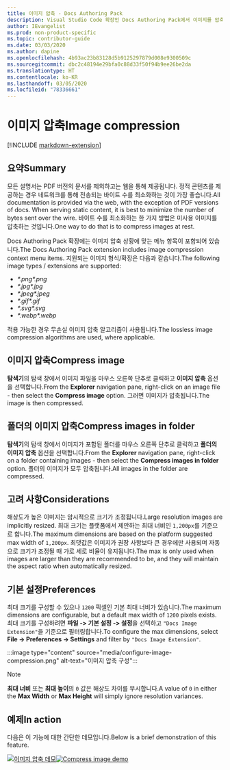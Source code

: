 ```yaml
---
title: 이미지 압축 - Docs Authoring Pack
description: Visual Studio Code 확장인 Docs Authoring Pack에서 이미지를 압축하는 방법을 알아봅니다.
author: IEvangelist
ms.prod: non-product-specific
ms.topic: contributor-guide
ms.date: 03/03/2020
ms.author: dapine
ms.openlocfilehash: 4b93ac23b83128d5b9125297879d008e9300509c
ms.sourcegitcommit: dbc2c48194e29bfa0c88d33f50f94b9ee26be2da
ms.translationtype: HT
ms.contentlocale: ko-KR
ms.lasthandoff: 03/05/2020
ms.locfileid: "78336661"
---
```

# <a name="image-compression"></a><span data-ttu-id="bbf74-103">이미지 압축</span><span class="sxs-lookup"><span data-stu-id="bbf74-103">Image compression</span></span>

[!INCLUDE [markdown-extension](includes/image-extension.md)]

## <a name="summary"></a><span data-ttu-id="bbf74-104">요약</span><span class="sxs-lookup"><span data-stu-id="bbf74-104">Summary</span></span>

<span data-ttu-id="bbf74-105">모든 설명서는 PDF 버전의 문서를 제외하고는 웹을 통해 제공됩니다. 정적 콘텐츠를 제공하는 경우 네트워크를 통해 전송되는 바이트 수를 최소화하는 것이 가장 좋습니다.</span><span class="sxs-lookup"><span data-stu-id="bbf74-105">All documentation is provided via the web, with the exception of PDF versions of docs. When serving static content, it is best to minimize the number of bytes sent over the wire.</span></span> <span data-ttu-id="bbf74-106">바이트 수를 최소화하는 한 가지 방법은 미사용 이미지를 압축하는 것입니다.</span><span class="sxs-lookup"><span data-stu-id="bbf74-106">One way to do that is to compress images at rest.</span></span>

<span data-ttu-id="bbf74-107">Docs Authoring Pack 확장에는 이미지 압축 상황에 맞는 메뉴 항목이 포함되어 있습니다.</span><span class="sxs-lookup"><span data-stu-id="bbf74-107">The Docs Authoring Pack extension includes image compression context menu items.</span></span> <span data-ttu-id="bbf74-108">지원되는 이미지 형식/확장은 다음과 같습니다.</span><span class="sxs-lookup"><span data-stu-id="bbf74-108">The following image types / extensions are supported:</span></span>

* <span data-ttu-id="bbf74-109">*\*.png*</span><span class="sxs-lookup"><span data-stu-id="bbf74-109">*\*.png*</span></span>
* <span data-ttu-id="bbf74-110">*\*.jpg*</span><span class="sxs-lookup"><span data-stu-id="bbf74-110">*\*.jpg*</span></span>
* <span data-ttu-id="bbf74-111">*\*.jpeg*</span><span class="sxs-lookup"><span data-stu-id="bbf74-111">*\*.jpeg*</span></span>
* <span data-ttu-id="bbf74-112">*\*.gif*</span><span class="sxs-lookup"><span data-stu-id="bbf74-112">*\*.gif*</span></span>
* <span data-ttu-id="bbf74-113">*\*.svg*</span><span class="sxs-lookup"><span data-stu-id="bbf74-113">*\*.svg*</span></span>
* <span data-ttu-id="bbf74-114">*\*.webp*</span><span class="sxs-lookup"><span data-stu-id="bbf74-114">*\*.webp*</span></span>

<span data-ttu-id="bbf74-115">적용 가능한 경우 무손실 이미지 압축 알고리즘이 사용됩니다.</span><span class="sxs-lookup"><span data-stu-id="bbf74-115">The lossless image compression algorithms are used, where applicable.</span></span>

## <a name="compress-image"></a><span data-ttu-id="bbf74-116">이미지 압축</span><span class="sxs-lookup"><span data-stu-id="bbf74-116">Compress image</span></span>

<span data-ttu-id="bbf74-117">**탐색기**의 탐색 창에서 이미지 파일을 마우스 오른쪽 단추로 클릭하고 **이미지 압축** 옵션을 선택합니다.</span><span class="sxs-lookup"><span data-stu-id="bbf74-117">From the **Explorer** navigation pane, right-click on an image file - then select the **Compress image** option.</span></span> <span data-ttu-id="bbf74-118">그러면 이미지가 압축됩니다.</span><span class="sxs-lookup"><span data-stu-id="bbf74-118">The image is then compressed.</span></span>

## <a name="compress-images-in-folder"></a><span data-ttu-id="bbf74-119">폴더의 이미지 압축</span><span class="sxs-lookup"><span data-stu-id="bbf74-119">Compress images in folder</span></span>

<span data-ttu-id="bbf74-120">**탐색기**의 탐색 창에서 이미지가 포함된 폴더를 마우스 오른쪽 단추로 클릭하고 **폴더의 이미지 압축** 옵션을 선택합니다.</span><span class="sxs-lookup"><span data-stu-id="bbf74-120">From the **Explorer** navigation pane, right-click on a folder containing images - then select the **Compress images in folder** option.</span></span> <span data-ttu-id="bbf74-121">폴더의 이미지가 모두 압축됩니다.</span><span class="sxs-lookup"><span data-stu-id="bbf74-121">All images in the folder are compressed.</span></span>

## <a name="considerations"></a><span data-ttu-id="bbf74-122">고려 사항</span><span class="sxs-lookup"><span data-stu-id="bbf74-122">Considerations</span></span>

<span data-ttu-id="bbf74-123">해상도가 높은 이미지는 암시적으로 크기가 조정됩니다.</span><span class="sxs-lookup"><span data-stu-id="bbf74-123">Large resolution images are implicitly resized.</span></span> <span data-ttu-id="bbf74-124">최대 크기는 플랫폼에서 제안하는 최대 너비인 `1,200px`를 기준으로 합니다.</span><span class="sxs-lookup"><span data-stu-id="bbf74-124">The maximum dimensions are based on the platform suggested max width of `1,200px`.</span></span> <span data-ttu-id="bbf74-125">최댓값은 이미지가 권장 사항보다 큰 경우에만 사용되며 자동으로 크기가 조정될 때 가로 세로 비율이 유지됩니다.</span><span class="sxs-lookup"><span data-stu-id="bbf74-125">The max is only used when images are larger than they are recommended to be, and they will maintain the aspect ratio when automatically resized.</span></span>

## <a name="preferences"></a><span data-ttu-id="bbf74-126">기본 설정</span><span class="sxs-lookup"><span data-stu-id="bbf74-126">Preferences</span></span>

<span data-ttu-id="bbf74-127">최대 크기를 구성할 수 있으나 `1200` 픽셀인 기본 최대 너비가 있습니다.</span><span class="sxs-lookup"><span data-stu-id="bbf74-127">The maximum dimensions are configurable, but a default max width of `1200` pixels exists.</span></span> <span data-ttu-id="bbf74-128">최대 크기를 구성하려면 **파일 -> 기본 설정 -> 설정**을 선택하고 `"Docs Image Extension"`을 기준으로 필터링합니다.</span><span class="sxs-lookup"><span data-stu-id="bbf74-128">To configure the max dimensions, select **File -> Preferences -> Settings** and filter by `"Docs Image Extension"`.</span></span>

:::image type="content" source="media/configure-image-compression.png" alt-text="이미지 압축 구성":::

> [!NOTE]
> <span data-ttu-id="bbf74-130">**최대 너비** 또는 **최대 높이**의 `0` 값은 해상도 차이를 무시합니다.</span><span class="sxs-lookup"><span data-stu-id="bbf74-130">A value of `0` in either the **Max Width** or **Max Height** will simply ignore resolution variances.</span></span>

## <a name="in-action"></a><span data-ttu-id="bbf74-131">예제</span><span class="sxs-lookup"><span data-stu-id="bbf74-131">In action</span></span>

<span data-ttu-id="bbf74-132">다음은 이 기능에 대한 간단한 데모입니다.</span><span class="sxs-lookup"><span data-stu-id="bbf74-132">Below is a brief demonstration of this feature.</span></span>

<span data-ttu-id="bbf74-133">[![이미지 압축 데모](media/compress-image.gif)](media/compress-image.gif#lightbox)</span><span class="sxs-lookup"><span data-stu-id="bbf74-133">[![Compress image demo](media/compress-image.gif)](media/compress-image.gif#lightbox)</span></span>
